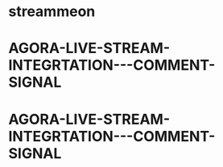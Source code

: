 # streammeon
# AGORA-LIVE-STREAM-INTEGRTATION---COMMENT-SIGNAL
# AGORA-LIVE-STREAM-INTEGRTATION---COMMENT-SIGNAL
